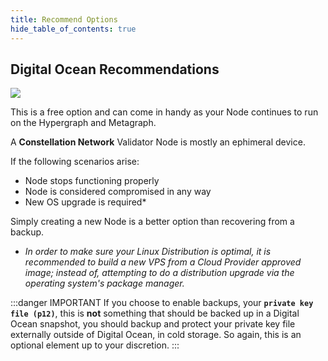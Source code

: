 ```yaml
---
title: Recommend Options
hide_table_of_contents: true
---
```


<head>
  <title>Digital Ocean Node Options</title>
  <meta
    name="description"
    content="Digital Ocean Droplet Creation options recommendations."
  />
  <style>{`
    :root {
      --doc-item-container-width: 60rem;
    }
  `}
  </style>
</head>

## Digital Ocean Recommendations

![](/img/validator_nodes/node-do-options.png)

This is a free option and can come in handy as your Node continues to run on the Hypergraph and Metagraph.

A **Constellation Network** Validator Node is mostly an ephimeral device.

If the following scenarios arise:

   - Node stops functioning properly
   - Node is considered compromised in any way
   - New OS upgrade is required*

Simply creating a new Node is a better option than recovering from a backup.

* *In order to make sure your Linux Distribution is optimal, it is recommended to build a new VPS from a Cloud Provider approved image; instead of, attempting to do a distribution upgrade via the operating system's package manager.*

:::danger IMPORTANT
If you choose to enable backups, your **`private key file (p12)`**, this is **not** something that should be backed up in a Digital Ocean snapshot, you should backup and protect your private key file externally outside of Digital Ocean, in cold storage. So again, this is an optional element up to your discretion.
:::